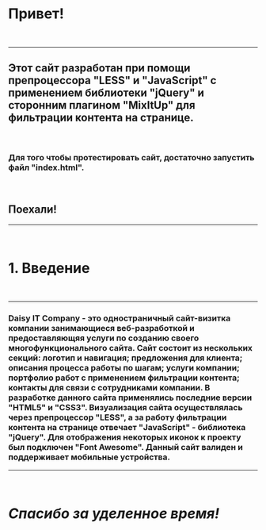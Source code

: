# Привет!
&nbsp;

---
## Этот сайт разработан при помощи препроцессора "LESS" и "JavaScript" с применением библиотеки "jQuery" и сторонним плагином "MixItUp" для фильтрации контента на странице.
&nbsp;

### Для того чтобы протестировать сайт, достаточно запустить файл "index.html".
&nbsp;

## **Поехали!**
---
&nbsp;

# 1. Введение
&nbsp;

---
### Daisy IT Company - это одностраничный сайт-визитка компании занимающиеся веб-разработкой и предоставляющяя услуги по созданию своего многофункционального сайта. Сайт состоит из нескольких секций: логотип и навигация; предложения для клиента; описания процесса работы по шагам; услуги компании; портфолио работ с применением фильтрации контента; контакты для связи с сотрудниками компании. В разработке данного сайта применялись последние версии "HTML5" и "CSS3". Визуализация сайта осуществлялась через препроцессор "LESS", а за работу фильтрации контента на странице отвечает "JavaScript" - библиотека "jQuery". Для отображения некоторых иконок к проекту был подключен "Font Awesome". Данный сайт валиден и поддерживает мобильные устройства.
---
&nbsp;

# ___Спасибо за уделенное время!___  